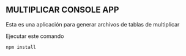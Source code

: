 

## MULTIPLICAR CONSOLE APP
Esta es una aplicación para generar archivos de tablas de multiplicar

Ejecutar este comando

```
npm install
```
